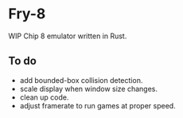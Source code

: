 # Fry-8
WIP Chip 8 emulator written in Rust.


## To do ##
* add bounded-box collision detection.
* scale display when window size changes.
* clean up code.
* adjust framerate to run games at proper speed.
